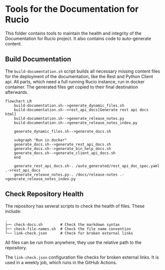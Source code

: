 # Tools for the Documentation for Rucio

This folder contains tools to maintain the health and integrity of the
Documentation for Rucio project. It also contains code to auto-generate content.

## Build Documentation

The `build-documentation.sh` script builds all necessary missing content files
for the deployment of the documentation, like the Rest and Python Client
api. All parts, which need a full running Rucio instance, run in docker
container. The generated files get copied to their final destination afterwards.

```mermaid
flowchart LR
    build-documentation.sh-->generate_dynamic_files.sh
    build-documentation.sh-->rest_api_docs[Generate rest api docs html]
    build-documentation.sh-->generate_release_notes.py
    build-documentation.sh-->generate_release_notes_index.py

    generate_dynamic_files.sh-->generate_docs.sh

    subgraph "Run in docker"
    generate_docs.sh-->generate_rest_api_docs.sh
    generate_docs.sh-->generate_bin_help_docs.sh
    generate_docs.sh-->generate_client_api_docs.sh
    end

    generate_rest_api_docs.sh-. /auto_generated/rest_api_doc_spec.yaml .->rest_api_docs
    generate_release_notes.py-. /docs/release-notes .->generate_release_notes_index.py
```

## Check Repository Health

The repository has several scripts to check the health of files. These include:

```text
.
├── check-docs.sh        # Check the markdown syntax
├── check-file-names.sh  # Check the file name convention
└── link-check.json      # Check for broken external links
```

All files can be run from anywhere, they use the relative path to the
repository.

The `link-check.json` configuration file checks for broken external links. It is
used in a weekly job, which runs in the GitHub Actions.
